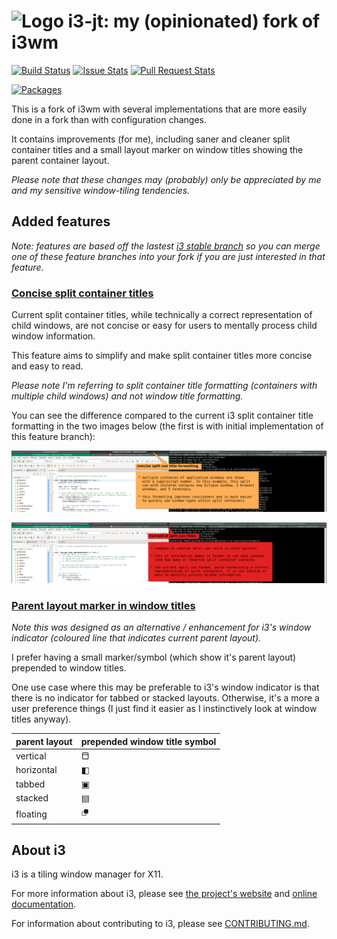 ![Logo](docs/logo-30.png) i3-jt: my (opinionated) fork of i3wm
=====================================================

[![Build Status](https://github.com/jtaala/i3/actions/workflows/main.yml/badge.svg)](https://github.com/jtaala/i3/actions/workflows/main.yml)
[![Issue Stats](https://img.shields.io/github/issues/jtaala/i3.svg)](https://github.com/jtaala/i3/issues)
[![Pull Request Stats](https://img.shields.io/github/issues-pr/jtaala/i3.svg)](https://github.com/jtaala/i3/pulls)

[![Packages](https://repology.org/badge/latest-versions/i3.svg)](https://repology.org/metapackage/i3/versions)

This is a fork of i3wm with several implementations that are more easily done in a fork than with configuration changes.

It contains improvements (for me), including saner and cleaner split container titles and a small layout marker on window titles showing the parent container layout.

*Please note that these changes may (probably) only be appreciated by me and my sensitive window-tiling tendencies.*

## Added features

_Note: features are based off the lastest [i3 stable branch](https://github.com/i3/i3/tree/stable) so you can merge one of these feature branches into your fork if you are just interested in that feature._

### [Concise split container titles](https://github.com/i3/i3/compare/stable...jtaala:concise-con_get_tree_representation-rewrite)

Current split container titles, while technically a correct representation of child windows, are not concise or easy for users to mentally process child window information.

This feature aims to simplify and make split container titles more concise and easy to read.

_Please note I'm referring to split container title formatting (containers with multiple child windows) and not window title formatting._

You can see the difference compared to the current i3 split container title formatting in the two images below (the first is with initial implementation of this feature branch):

![Concise split container titles](readme_files/concise-con-tree-representation.png)

![Default i3 split container titles](readme_files/current-con-tree-representation.png)

### [Parent layout marker in window titles](https://github.com/i3/i3/compare/stable...jtaala:parent-layout-marker-in-window-title)

_Note this was designed as an alternative / enhancement for i3's window indicator (coloured line that indicates current parent layout)._

I prefer having a small marker/symbol (which show it's parent layout) prepended to window titles.

One use case where this may be preferable to i3's window indicator is that there is no indicator for tabbed or stacked layouts.  Otherwise, it's a more a user preference things (I just find it easier as I instinctively look at window titles anyway).

| parent layout | prepended window title symbol |
| --- | --- |
| vertical | ⬒ |
| horizontal | ◧ |
| tabbed | ▣ |
| stacked | ▤ |
| floating | ⮻ |

## About i3
i3 is a tiling window manager for X11.

For more information about i3, please see [the project's website](https://i3wm.org/) and [online documentation](https://i3wm.org/docs/).

For information about contributing to i3, please see [CONTRIBUTING.md](https://github.com/i3/i3/blob/next/.github/CONTRIBUTING.md).
